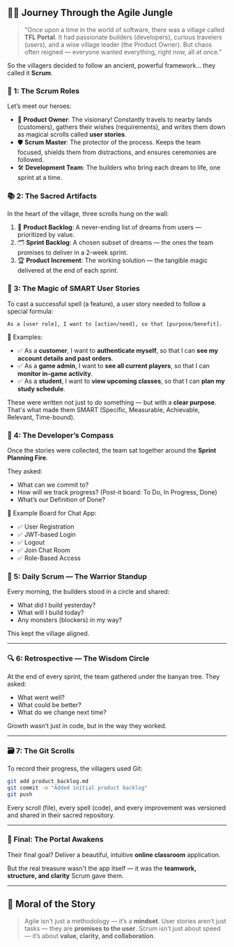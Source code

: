 ## 👨‍🏫 **Journey Through the Agile Jungle**

> "Once upon a time in the world of software, there was a village called **TFL Portal**. It had passionate builders (developers), curious travelers (users), and a wise village leader (the Product Owner). But chaos often reigned — everyone wanted everything, right now, all at once."

So the villagers decided to follow an ancient, powerful framework… they called it **Scrum**.


### 🧩 **1: The Scrum Roles**

Let’s meet our heroes:

* 🧭 **Product Owner**: The visionary! Constantly travels to nearby lands (customers), gathers their wishes (requirements), and writes them down as magical scrolls called **user stories**.
* 🛡️ **Scrum Master**: The protector of the process. Keeps the team focused, shields them from distractions, and ensures ceremonies are followed.
* 🛠️ **Development Team**: The builders who bring each dream to life, one sprint at a time.


### 📚 **2: The Sacred Artifacts**

In the heart of the village, three scrolls hung on the wall:

1. 🧾 **Product Backlog**: A never-ending list of dreams from users — prioritized by value.
2. 🗂️ **Sprint Backlog**: A chosen subset of dreams — the ones the team promises to deliver in a 2-week sprint.
3. 🏆 **Product Increment**: The working solution — the tangible magic delivered at the end of each sprint.


### 🧪 **3: The Magic of SMART User Stories**

To cast a successful spell (a feature), a user story needed to follow a special formula:

```
As a [user role], I want to [action/need], so that [purpose/benefit].
```

🔮 Examples:

* ✅ As a **customer**, I want to **authenticate myself**, so that I can **see my account details and past orders**.
* ✅ As a **game admin**, I want to **see all current players**, so that I can **monitor in-game activity**.
* ✅ As a **student**, I want to **view upcoming classes**, so that I can **plan my study schedule**.

These were written not just to *do* something — but with a **clear purpose**. That's what made them SMART (Specific, Measurable, Achievable, Relevant, Time-bound).


### 🧭 **4: The Developer’s Compass**

Once the stories were collected, the team sat together around the **Sprint Planning Fire**.

They asked:

* What can we commit to?
* How will we track progress? (Post-it board: To Do, In Progress, Done)
* What’s our Definition of Done?

📜 Example Board for Chat App:

* ✅ User Registration
* ✅ JWT-based Login
* ✅ Logout
* ✅ Join Chat Room
* ✅ Role-Based Access



### 💬 **5: Daily Scrum — The Warrior Standup**

Every morning, the builders stood in a circle and shared:

* What did I build yesterday?
* What will I build today?
* Any monsters (blockers) in my way?

This kept the village aligned.

---

### 🔍 **6: Retrospective — The Wisdom Circle**

At the end of every sprint, the team gathered under the banyan tree. They asked:

* What went well?
* What could be better?
* What do we change next time?

Growth wasn’t just in code, but in the way they worked.

---

### 🗃️ **7: The Git Scrolls**

To record their progress, the villagers used Git:

```bash
git add product_backlog.md
git commit -m "Added initial product backlog"
git push
```

Every scroll (file), every spell (code), and every improvement was versioned and shared in their sacred repository.

---

### 🌟 **Final: The Portal Awakens**

Their final goal? Deliver a beautiful, intuitive **online classroom** application.

But the real treasure wasn't the app itself — it was the **teamwork, structure, and clarity** Scrum gave them.

---

## 🏁 Moral of the Story

> Agile isn't just a methodology — it’s a **mindset**.
> User stories aren’t just tasks — they are **promises to the user**.
> Scrum isn’t just about speed — it’s about **value, clarity, and collaboration**.


